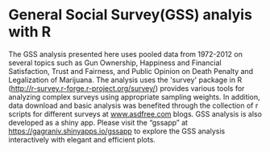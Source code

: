 # General Social Survey(GSS) analyis with R

The GSS analysis presented here uses pooled data from 1972-2012 on several topics such as Gun Ownership, Happiness and Financial Satisfaction, Trust and Fairness, and Public Opinion on Death Penalty and Legalization of Marijuana. The analysis uses the 'survey' package in R (http://r-survey.r-forge.r-project.org/survey/) provides various tools for analyzing complex surveys using appropriate sampling weights. In addition, data download and basic analysis was benefited through the collection of r scripts for different surveys at www.asdfree.com blogs. GSS analysis is also developed as a shiny app. Please visit the “gssapp” at https://gagraniv.shinyapps.io/gssapp to explore the GSS analysis interactively with elegant and efficient plots. 


